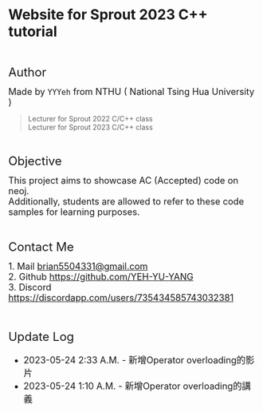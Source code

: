 # Website for Sprout 2023 C++ tutorial 

<br>

<font size="5">Author</font>

<font size="4"> Made by ```YYYeh``` from NTHU ( National Tsing Hua University )</font> <br>
>Lecturer for Sprout 2022 C/C++ class <br>
>Lecturer for Sprout 2023 C/C++ class

<br>

<font size="5">Objective</font>

<font size="4"> This project aims to showcase AC (Accepted) code on neoj. </font> <br>
<font size="4"> Additionally, students are allowed to refer to these code samples for learning purposes.</font>

<br>

<font size="5">Contact Me</font>

<font size="4"> 1. Mail brian5504331@gmail.com</font> <br>
<font size="4"> 2. Github https://github.com/YEH-YU-YANG</font> <br>
<font size="4"> 3. Discord https://discordapp.com/users/735434585743032381 <br>

<br>

<font size="5">Update Log</font>

* 2023-05-24 2:33 A.M. - 新增Operator overloading的影片 
* 2023-05-24 1:10 A.M. - 新增Operator overloading的講義 
